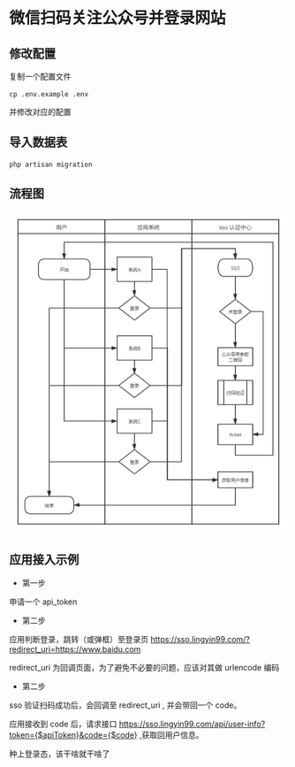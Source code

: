 # 微信扫码关注公众号并登录网站

## 修改配置

复制一个配置文件

```
cp .env.example .env
```

并修改对应的配置

## 导入数据表

```cli
php artisan migration
```

## 流程图

![流程图](resources/images/flow.png)

## 应用接入示例

* 第一步

申请一个 api_token

* 第二步

应用判断登录，跳转（或弹框）至登录页 https://sso.lingyin99.com/?redirect_uri=https://www.baidu.com  

redirect_uri 为回调页面，为了避免不必要的问题，应该对其做 urlencode 编码

* 第二步

sso 验证扫码成功后，会回调至 redirect_uri , 并会带回一个 code。  

应用接收到 code 后，请求接口 https://sso.lingyin99.com/api/user-info?token={$apiToken}&code={$code} ,获取回用户信息。

种上登录态，该干啥就干啥了
